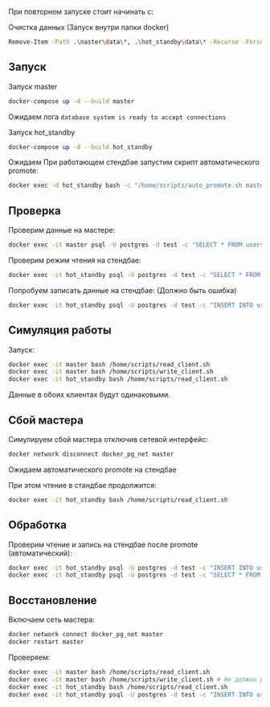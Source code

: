 При повторном запуске стоит начинать с:

Очистка данных
(Запуск внутри папки docker)
```bash
Remove-Item -Path .\master\data\*, .\hot_standby\data\* -Recurse -Force
```

## Запуск

Запуск master
```bash
docker-compose up -d --build master
```

Ожидаем лога `database system is ready to accept connections`

Запуск hot_standby
```bash
docker-compose up -d --build hot_standby
```
Ожидаем
При работающем стендбае запустим скрипт автоматического promote:
```bash
docker exec -d hot_standby bash -c "/home/scripts/auto_promote.sh master"
```

## Проверка

Проверим данные на мастере:
```bash
docker exec -it master psql -U postgres -d test -c "SELECT * FROM users;"
```

Проверим режим чтения на стендбае:
```bash
docker exec -it hot_standby psql -U postgres -d test -c "SELECT * FROM users;"
```

Попробуем записать данные на стендбае: (Должно быть ошибка)
```bash
docker exec -it hot_standby psql -U postgres -d test -c "INSERT INTO users (name) VALUES ('Charlie');"
```

## Симуляция работы

Запуск:
```bash
docker exec -it master bash /home/scripts/read_client.sh
docker exec -it master bash /home/scripts/write_client.sh
docker exec -it hot_standby bash /home/scripts/read_client.sh
```
Данные в обоих клиентах будут одинаковыми.

## Сбой мастера

Симулируем сбой мастера отключив сетевой интерфейс:
```bash
docker network disconnect docker_pg_net master
```

Ожидаем автоматического promote на стендбае

При этом чтение в стандбае продолжится:
```bash
docker exec -it hot_standby bash /home/scripts/read_client.sh
```

## Обработка

Проверим чтение и запись на стендбае после promote (автоматический):
```bash
docker exec -it hot_standby psql -U postgres -d test -c "INSERT INTO users (name) VALUES ('Charlie');"
docker exec -it hot_standby psql -U postgres -d test -c "SELECT * FROM users;"
```

## Восстановление
Включаем сеть мастера:
```bash
docker network connect docker_pg_net master
docker restart master
```

Проверяем:
```bash
docker exec -it master bash /home/scripts/read_client.sh
docker exec -it master bash /home/scripts/write_client.sh # Не должно работать
docker exec -it hot_standby bash /home/scripts/read_client.sh
docker exec -it hot_standby psql -U postgres -d test -c "INSERT INTO users (name) VALUES ('Charlie2');" # Должно работать
```
